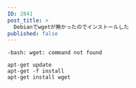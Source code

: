 ```yaml
---
ID: 2841
post_title: >
  Debianでwgetが無かったのでインストールした
published: false
---
```

<!--more-->

<pre><code>-bash: wget: command not found
</code></pre>

<pre><code class="bash">apt-get update
apt-get -f install
apt-get install wget
</code></pre>